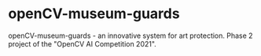 # openCV-museum-guards
openCV-museum-guards - an innovative system for art protection. Phase 2 project of the "OpenCV AI Competition 2021".
